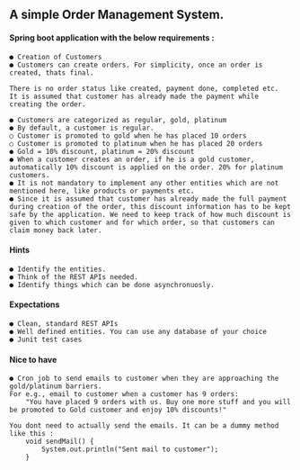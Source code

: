 ## A simple Order Management System.

#### Spring boot application with the below requirements :
    ● Creation of Customers
    ● Customers can create orders. For simplicity, once an order is created, thats final.

    There is no order status like created, payment done, completed etc. 
    It is assumed that customer has already made the payment while creating the order.

    ● Customers are categorized as regular, gold, platinum
    ● By default, a customer is regular.
    ○ Customer is promoted to gold when he has placed 10 orders
    ○ Customer is promoted to platinum when he has placed 20 orders
    ● Gold = 10% discount, platinum = 20% discount
    ● When a customer creates an order, if he is a gold customer, automatically 10% discount is applied on the order. 20% for platinum customers.
    ● It is not mandatory to implement any other entities which are not mentioned here, like products or payments etc.
    ● Since it is assumed that customer has already made the full payment during creation of the order, this discount information has to be kept safe by the application. We need to keep track of how much discount is given to which customer and for which order, so that customers can claim money back later.

#### Hints
    ● Identify the entities.
    ● Think of the REST APIs needed.
    ● Identify things which can be done asynchronuosly. 

#### Expectations
    ● Clean, standard REST APIs
    ● Well defined entities. You can use any database of your choice
    ● Junit test cases

#### Nice to have
    ● Cron job to send emails to customer when they are approaching the gold/platinum barriers. 
    For e.g., email to customer when a customer has 9 orders: 
        "You have placed 9 orders with us. Buy one more stuff and you will be promoted to Gold customer and enjoy 10% discounts!"

    You dont need to actually send the emails. It can be a dummy method like this :
        void sendMail() {
            System.out.println("Sent mail to customer");
        }